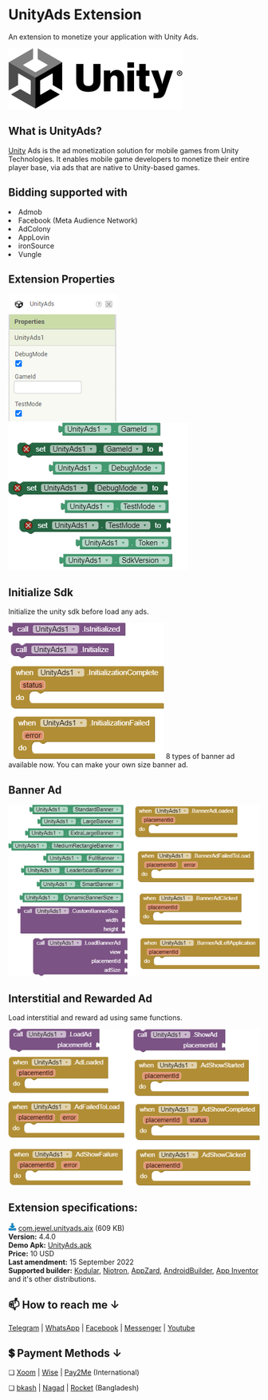 # UnityAds Extension
An extension to monetize your application with Unity Ads.

<img src="https://github.com/jewelshkjony/UnityAds/raw/main/images/unity-cover.png"/>

## What is UnityAds?
<a href="https://unity.com/">Unity</a> Ads is the ad monetization solution for mobile games from Unity Technologies. It enables mobile game developers to monetize their entire player base, via ads that are native to Unity-based games.

## Bidding supported with
<li> Admob
<li> Facebook (Meta Audience Network)
<li> AdColony
<li> AppLovin
<li> ironSource
<li> Vungle

## Extension Properties
<img src="https://github.com/jewelshkjony/UnityAds/raw/main/images/aix.png"/>
<br/>
<img src="https://github.com/jewelshkjony/UnityAds/raw/main/images/property-1.png"/ >
<img src="https://github.com/jewelshkjony/UnityAds/raw/main/images/property-3.png"/ >

## Initialize Sdk
Initialize the unity sdk before load any ads.

<img src="https://github.com/jewelshkjony/UnityAds/raw/main/images/initialize.png"/>
8 types of banner ad available now. You can make your own size banner ad.

## Banner Ad

<img src="https://github.com/jewelshkjony/UnityAds/raw/main/images/banner.png"/>

## Interstitial and Rewarded Ad
Load interstitial and reward ad using same functions.

<img src="https://github.com/jewelshkjony/UnityAds/raw/main/images/ads.png"/>

## Extension specifications:
<img src="https://github.com/jewelshkjony/UnityAds/raw/main/images/download.png"/> <a href="https://t.me/jewelshkjony/">com.jewel.unityads.aix</a> (609 KB) \
<b>Version:</b> 4.4.0\
<b>Demo Apk:</b> <a href="https://github.com/jewelshkjony/UnityAds/releases/download/UnityAds-4.4.0/UnityAds.apk">UnityAds.apk</a> \
<b>Price:</b> 10 USD\
<b>Last amendment:</b> 15 September 2022\
<b>Supported builder:</b> <a href="https://www.kodular.io/">Kodular</a>, <a href="https://niotron.com/">Niotron</a>, <a href="https://appzard.com/">AppZard</a>, <a href="https://androidbuilder.in/">AndroidBuilder</a>, <a href="http://ai2.appinventor.mit.edu/">App Inventor</a> and it's other distributions.

## 📫 How to reach me ↓

<a href="https://t.me/jewelshkjony">Telegram</a> | <a href="https://wa.me/8801775668913">WhatsApp</a> | <a href="https://fb.com/jewelshkjony">Facebook</a> | <a href="https://m.me/jewelshkjony">Messenger</a> | <a href="https://m.youtube.com/c/JewelShikderJony?sub_confirmation=1">Youtube</a>

## 💲 Payment Methods ↓

❏ <a href="https://www.xoom.com/bangladesh/send-money">Xoom</a> | <a href="https://wise.com/">Wise</a> | <a href="https://play.google.com/store/apps/details?id=com.jewelshkjony.pay2me">Pay2Me</a> (International)

❏ <a href="https://bka.sh/next?c=signup&uuid=C1CC9JVT1">bkash</a> | <a href="https://play.google.com/store/apps/details?id=com.konasl.nagad">Nagad</a> | <a href="https://play.google.com/store/apps/details?id=com.dbbl.mbs.apps.main">Rocket</a> (Bangladesh)
